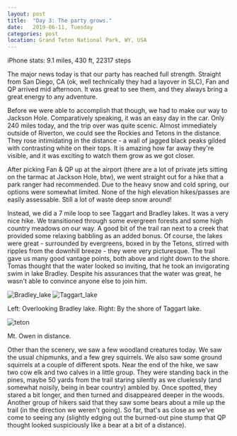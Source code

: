 ```yaml
---
layout: post
title:  "Day 3: The party grows."
date:   2019-06-11, Tuesday
categories: post
location: Grand Teton National Park, WY, USA
---
```


iPhone stats: 9.1 miles, 430 ft, 22317 steps

The major news today is that our party has reached full strength. Straight from San Diego, CA (ok, well technically they had a layover in SLC), Fan and QP arrived mid afternoon. It was great to see them, and they always bring a great energy to any adventure.

Before we were able to accomplish that though, we had to make our way to Jackson Hole. Comparatively speaking, it was an easy day in the car. Only 240 miles today, and the trip over was quite scenic. Almost immediately outside of Riverton, we could see the Rockies and Tetons in the distance. They rose intimidating in the distance - a wall of jagged black peaks gilded with contrasting white on their tops. It is amazing how far away they're visible, and it was exciting to watch them grow as we got closer.

After picking Fan & QP up at the airport (there are a lot of private jets sitting on the tarmac at Jackson Hole, btw), we went straight out for a hike that a park ranger had recommended. Due to the heavy snow and cold spring, our options were somewhat limited. None of the high elevation hikes/passes are easily assessable. Still a lot of waste deep snow around!

Instead, we did a 7 mile loop to see Taggart and Bradley lakes. It was a very nice hike. We transitioned through some evergreen forests and some high country meadows on our way. A good bit of the trail ran next to a creek that provided some relaxing babbling as an added bonus. Of course, the lakes were great - surrounded by evergreens, boxed in by the Tetons, stirred with ripples from the downhill breeze - they were very picturesque. The trail gave us many good vantage points, both above and right down to the shore. Tomas thought that the water looked so inviting, that he took an invigorating swim in lake Bradley. Despite his assurances that the water was great, he wasn't able to convince anyone else to join him.

<div class="post-image post-image--split">
    <img src="https://lh3.googleusercontent.com/vx6WGBVCo16ESkiEthDz56YZkF4o6jx3yi7HYtImS7sPww8yK1lifFUGIZxxtMcBi_lgojG5loDp3pRwXh2rXobX8FcbtLDAgENgBnQ9vBRd89RxaZENKUx3GDx8OA83DTwNOip7p7feiejHhmfKGi6sIuPOB_b5GfUg_efIH4NjTtuig85exExuJTJi6Or00W3wZgvHHMwaED-oLH9ZO8cWU176T_nSqYp-FOBMbxpuHuT38W1aoNYashXblDeOdBj7OKaUk411Y9PV-E2A4gBAezw1zN0m3vkhlXYCU-LyM6uZ56xUu5avhRFX_nIdSjsG_Ota_r_1BrVe_w5jTwExQ9xse6UvAoQFMVMOOxgKnRGrOsenzQ4WZPu7h-WytGFJUqjURem6wI8CHJ6mBv8AVxeetugjxoAq5-P6NIb4BNwPSN8uufqxYbBHPcybpmk8QG94usm-QyJ1uyjvQ15VOkRIXLkAEx_u7DB6EaFglCCOSs4z1no9y0tDM6J7W8DHG3lPdt-bMMarTpM9ENeE1taugz_9LU3WUZuB7RsWp6uzQOfUOfKrhYcIgxtlgNGmCVdRIyyW1UbZZyZZnGDoc6ozMkVUbdxbikBCHQ2OFNlbmiH_4IwtAJznxruXJR3Rh1kVtYVlkw2xYyuu930daJpfJPCXCH_WCvXXs_FlC83wEX4-MUfxc5UYca4SRUPZoK6GycDsE_ohmUijfgH7gw=w1878-h1408-no" alt="Bradley_lake" />
    <img src="https://lh3.googleusercontent.com/uQ5EP4f9fCe8sPMB4DdQUTL0v7WDAPPZI7O2BRqt3MU0wdvpTsA5AHn6fa6Qs7IwIRETT7lBfBiC5ORarZIg6tcPivL8SdcqS7r6yNaFEX0sWUf3BgPOeAsH2owxjphcHZPKtQx-LvnQ8xwSdRrQjSQGWBN9HmYZn0_JWtnq0KnafsdBPMHoqyy5jLjiX4n5MWMRSfLq6wtO03I2du4FHxW2CSYsywj9nediQJv_5hnTs0B04FA_T25IACqCaSeCrffpz4sl1Y_6IbDnGvn2NSRbzrcPhhyZGnRFD_JEhaonT04AAUmPBvTdnwEvSsseJJp23D5GyxBVmTl8IN4b1TmIUJXo4NDsOUbFhZc64S1nQaDg-pgbyFZomHVCSblq5yGsCYdibXwoVQsNFijAWoS1dLDl5m--yH3tRtijqytXR3QfYKEGcXj_pl1nGC16J8i3fkpbQHJEk2KeahsiTMBv6DTp6jq8aeLGfGb4SiAvyLdi9UhZJs8RFrdHrwPrFUDbP4reoU05SHZ2kaLc6he6MIkT7mDlWZAUSO-xPROstkbeWVctDYJdORZjbaCEHfkTsCk-CNDg9T9itFMcfMl5vNk2CChQHD8kclcQniIc6M3Y29hT3FoX8Y6yPa_MdY_EZSjGfztxLQf1n-nxE0f1ob6u20vj_wBSh0OR0QCvyLSEwOfB8LglrXR4K8iisy2Gyfx1dQjnnu-UgpPTOW45fw=w1878-h1408-no" alt="Taggart_lake" />
    <p class="post-image-caption"> Left: Overlooking Bradley lake. Right: By the shore of Taggart lake. </p>
</div>

<div class="post-image">
    <img src="https://lh3.googleusercontent.com/PuGEEJtLzPkAKW4oqqUbdGubkQsSaQNEtMhyUENDYbyq351-FU0ECBxT4Sqo7NTQ6N6MlWsIipySykMxQLYMSARpECRsqNKprBe0x5p7ZCothg82iUAWkIAMohL032jLXMN_ttps99-U-TcD15t-1nNQfHzuKro-EZQelqqcLCzpqiyJUK0zFO07g5T1rje5PYN4GZvmSRmE_1eHpkwq8d0fgVBeW8saAprwTE8pRbdjvFqPJWyqL6Lo7nUAidUHFy2qHPtUTAGw2M9NK41Df-LgIgRvMGYpQh2jObo-vGG6Y_ijGHqS63PLqVgW1P6NsT7xW7WjMuYBR-zvB1y1764ELI-W2u34_Vz-l3Ik2SNfdX4iJ9sEpRw0KRsPJnZFh3TYLGzDtC57F-LbG1h4f-n_2V0uULuxgeAIBIqvC0FFeinoSShyXJd-hkgmiC5QcccGlD5YoyBRY1Jwhw94bc0O0IKvXN86dycS_pd0SjRijj7RVycdUonHE0pHRFGZw_cBOqkXOa6T60FISpoFigoiKRZoHsK5dkgWy8gCWD_ol3JbG8Hiran9m8HtRZDXSh7IY3KmtPUbwUP-euOd3gW23da4hnCiaTF7fFYKcMyVvRX_Pw_syKjacKN62ycE7UPaARSy6yz5BRycDDn4jizhW7sZ9JJCCS29qHtZ5rYoahVHjI6lmyk99D4gSrckttIzCrkzCHLpaakB_pS_9a1eGw=w2114-h1408-no" alt="teton" />
    <p class="post-image-caption"> Mt. Owen in distance. </p>
</div>

Other than the scenery, we saw a few woodland creatures today. We saw the usual chipmunks, and a few grey squirrels. We also saw some ground squirrels at a couple of different spots. Near the end of the hike, we saw two cow elk and two calves in a little group. They were standing back in the pines, maybe 50 yards from the trail staring silently as we cluelessly (and somewhat noisily, being in bear country) ambled by. Once spotted, they stared a bit longer, and then turned and disappeared deeper in the woods. Another group of hikers said that they saw some bears about a mile up the trail (in the direction we weren't going). So far, that's as close as we've come to seeing any (slightly edging out the burned-out pine stump that QP thought looked suspiciously like a bear at a bit of a distance). 
